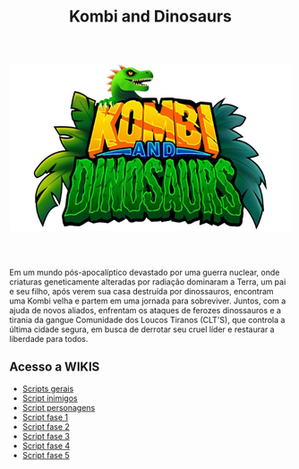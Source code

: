 <div align="center">
 
 # Kombi and Dinosaurs

 <br><br>

 <img src="https://github.com/CauaSilva28/K.A.D-Unity-TCC/blob/main/imgWiki/logoKAD.png" height="300px" />

 <br><br>
</div>

Em um mundo pós-apocalíptico devastado por uma guerra nuclear, onde criaturas geneticamente alteradas por radiação dominaram a Terra, um pai e seu filho, após verem sua casa destruída por dinossauros, encontram uma Kombi velha e partem em uma jornada para sobreviver. Juntos, com a ajuda de novos aliados, enfrentam os ataques de ferozes dinossauros e a tirania da gangue Comunidade dos Loucos Tiranos (CLT'S), que controla a última cidade segura, em busca de derrotar seu cruel líder e restaurar a liberdade para todos.

## Acesso a WIKIS

- [Scripts gerais](https://github.com/CauaSilva28/K.A.D-Unity-TCC/wiki/Scripts-gerais)
- [Script inimigos](https://github.com/CauaSilva28/K.A.D-Unity-TCC/wiki/Scripts-principais-dos-inimigos)
- [Script personagens](https://github.com/CauaSilva28/K.A.D-Unity-TCC/wiki/Scripts-principais-dos-personagens)
- [Script fase 1](https://github.com/CauaSilva28/K.A.D-Unity-TCC/wiki/Scripts-principais-fase-1)
- [Script fase 2](https://github.com/CauaSilva28/K.A.D-Unity-TCC/wiki/Scripts-principais-fase-2)
- [Script fase 3](https://github.com/CauaSilva28/K.A.D-Unity-TCC/wiki/Scripts-principais-fase-3)
- [Script fase 4](https://github.com/CauaSilva28/K.A.D-Unity-TCC/wiki/Scripts-principais-fase-4)
- [Script fase 5](https://github.com/CauaSilva28/K.A.D-Unity-TCC/wiki/Scripts-principais-fase-5)
